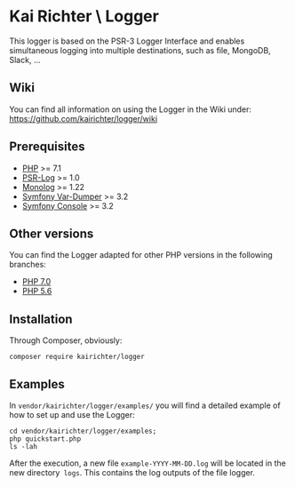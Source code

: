 # Kai Richter \ Logger

This logger is based on the PSR-3 Logger Interface and enables simultaneous logging into multiple destinations, such as file, MongoDB, Slack, ...

## Wiki

You can find all information on using the Logger in the Wiki under: https://github.com/kairichter/logger/wiki

## Prerequisites

* [PHP](http://www.php.net) >= 7.1
* [PSR-Log](https://packagist.org/packages/psr/log) >= 1.0
* [Monolog](https://packagist.org/packages/monolog/monolog) >= 1.22
* [Symfony Var-Dumper](https://packagist.org/packages/symfony/var-dumper) >= 3.2
* [Symfony Console](https://packagist.org/packages/symfony/console) >= 3.2

## Other versions

You can find the Logger adapted for other PHP versions in the following branches:

* [PHP 7.0](https://github.com/kairichter/logger/tree/7.0)
* [PHP 5.6](https://github.com/kairichter/logger/tree/5.6)

## Installation

Through Composer, obviously:

```
composer require kairichter/logger
```

## Examples

In `vendor/kairichter/logger/examples/` you will find a detailed example of how to set up and use the Logger:

```
cd vendor/kairichter/logger/examples;
php quickstart.php
ls -lah
```

After the execution, a new file `example-YYYY-MM-DD.log` will be located in the new directory` logs`. This contains the log outputs of the file logger. 

